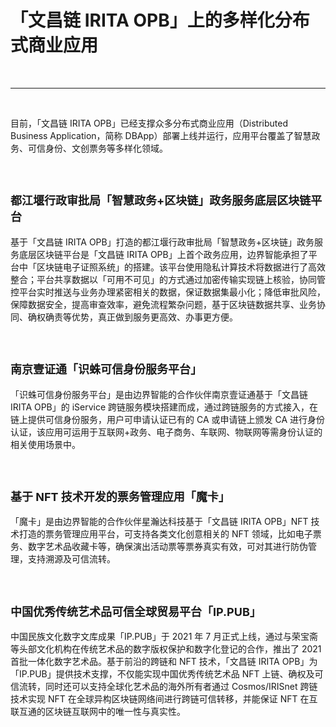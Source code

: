 # 「文昌链 IRITA OPB」上的多样化分布式商业应用 
<br>

---
<br>

目前，「文昌链 IRITA OPB」已经支撑众多分布式商业应用（Distributed Business Application，简称 DBApp）部署上线并运行，应用平台覆盖了智慧政务、可信身份、文创票务等多样化领域。

<br>

## <font size="4">都江堰行政审批局「智慧政务+区块链」政务服务底层区块链平台</font>

基于「文昌链 IRITA OPB」打造的都江堰行政审批局「智慧政务+区块链」政务服务底层区块链平台是「文昌链 IRITA OPB」上首个政务应用，边界智能承担了平台中「区块链电子证照系统」的搭建。该平台使用隐私计算技术将数据进行了高效整合；平台共享数据以「可用不可见」的方式通过加密传输实现链上核验，协同管控平台实时推送与业务办理紧密相关的数据，保证数据集最小化；降低审批风险，保障数据安全，提高审查效率，避免流程繁杂问题，基于区块链数据共享、业务协同、确权确责等优势，真正做到服务更高效、办事更方便。

<br>

## <font size="4">南京壹证通「识蛛可信身份服务平台」</font>

「识蛛可信身份服务平台」是由边界智能的合作伙伴南京壹证通基于「文昌链 IRITA OPB」的 iService 跨链服务模块搭建而成，通过跨链服务的方式接入，在链上提供可信身份服务，用户可申请认证已有的 CA 或申请链上颁发 CA 进行身份认证，该应用可运用于互联网+政务、电子商务、车联网、物联网等需身份认证的相关使用场景中。

<br>

## <font size="4">基于 NFT 技术开发的票务管理应用「魔卡」</font>

「魔卡」是由边界智能的合作伙伴星瀚达科技基于「文昌链 IRITA OPB」NFT 技术打造的票务管理应用平台，可支持各类文化创意相关的 NFT 领域，比如电子票务、数字艺术品收藏卡等，确保演出活动票等票券真实有效，可对其进行防伪管理，支持溯源及可信流转。

<br>

## <font size="4">中国优秀传统艺术品可信全球贸易平台「IP.PUB」</font>

中国民族文化数字文库成果「IP.PUB」于 2021 年 7 月正式上线，通过与荣宝斋等头部文化机构在传统艺术品的数字版权保护和数字化登记的合作，推出了 2021 首批一体化数字艺术品。基于前沿的跨链和 NFT 技术，「文昌链 IRITA OPB」为「IP.PUB」提供技术支撑，不仅能实现中国优秀传统艺术品 NFT 上链、确权及可信流转，同时还可以支持全球化艺术品的海外所有者通过 Cosmos/IRISnet 跨链技术实现 NFT 在全球异构区块链网络间进行跨链可信转移，并能保证 NFT 在互联互通的区块链互联网中的唯一性与真实性。